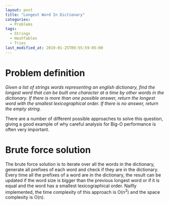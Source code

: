 ```yaml
---
layout: post
title: "Longest Word In Dictionary"
categories:
  - Problems
tags:
  - Strings
  - HashTables
  - Tries
last_modified_at: 2019-01-25T09:55:59-05:00
---
```


# Problem definition

*Given a list of strings words representing an english dictionary, find the longest word that can be built one character at a time by other words in the dictionary. If there is more than one possible answer, return the longest word with the smallest lexicographical order. If there is no answer, return the empty string.*

There are a number of different possible approaches to solve this question, giving a good example of why careful analysis for Big-O performance is often very important.

# Brute force solution

The brute force solution is to iterate over all the words in the dictionary, generate all prefixes of each word and check if they are in the dictionary. Every time all the prefixes of a word are in the dictionary, the result can be updated if the word size is bigger than the previous longest word or if it is equal and the word has a smallest lexicographical order. Naifly implemented, the time complexity of this approach is O(n<sup>2</sup>) and the space complexity is O(n).